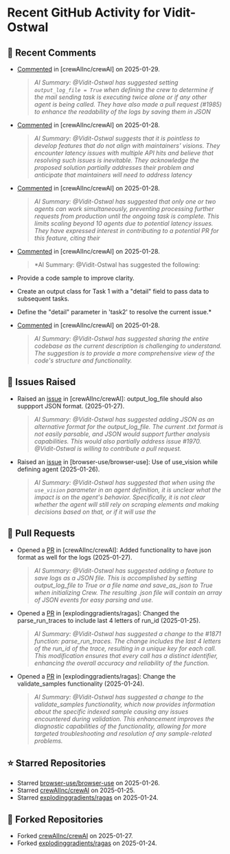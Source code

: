 # Recent GitHub Activity for Vidit-Ostwal

## 💬 Recent Comments
- [Commented](https://github.com/crewAIInc/crewAI/issues/1978#issuecomment-2621726512) in [crewAIInc/crewAI] on 2025-01-29.
  > *AI Summary: @Vidit-Ostwal has suggested setting `output_log_file = True` when defining the crew to determine if the mail sending task is executing twice alone or if any other agent is being called. They have also made a pull request (#1985) to enhance the readability of the logs by saving them in JSON*
- [Commented](https://github.com/crewAIInc/crewAI/issues/1989#issuecomment-2619935488) in [crewAIInc/crewAI] on 2025-01-28.
  > *AI Summary: @Vidit-Ostwal suggests that it is pointless to develop features that do not align with maintainers' visions. They encounter latency issues with multiple API hits and believe that resolving such issues is inevitable. They acknowledge the proposed solution partially addresses their problem and anticipate that maintainers will need to address latency*
- [Commented](https://github.com/crewAIInc/crewAI/issues/1989#issuecomment-2619584422) in [crewAIInc/crewAI] on 2025-01-28.
  > *AI Summary: @Vidit-Ostwal has suggested that only one or two agents can work simultaneously, preventing processing further requests from production until the ongoing task is complete. This limits scaling beyond 10 agents due to potential latency issues. They have expressed interest in contributing to a potential PR for this feature, citing their*
- [Commented](https://github.com/crewAIInc/crewAI/issues/1977#issuecomment-2619281892) in [crewAIInc/crewAI] on 2025-01-28.
  > *AI Summary: @Vidit-Ostwal has suggested the following:

- Provide a code sample to improve clarity.
- Create an output class for Task 1 with a "detail" field to pass data to subsequent tasks.
- Define the "detail" parameter in 'task2' to resolve the current issue.*
- [Commented](https://github.com/crewAIInc/crewAI/issues/1978#issuecomment-2619270257) in [crewAIInc/crewAI] on 2025-01-28.
  > *AI Summary: @Vidit-Ostwal has suggested sharing the entire codebase as the current description is challenging to understand. The suggestion is to provide a more comprehensive view of the code's structure and functionality.*

## 🐛 Issues Raised
- Raised an [issue](https://github.com/crewAIInc/crewAI/issues/1984) in [crewAIInc/crewAI]: output_log_file should also suppport JSON format. (2025-01-27).
  > *AI Summary: @Vidit-Ostwal has suggested adding JSON as an alternative format for the output_log_file. The current .txt format is not easily parsable, and JSON would support further analysis capabilities. This would also partially address issue #1970. @Vidit-Ostwal is willing to contribute a pull request.*
- Raised an [issue](https://github.com/browser-use/browser-use/issues/407) in [browser-use/browser-use]: Use of use_vision while defining agent (2025-01-26).
  > *AI Summary: @Vidit-Ostwal has suggested that when using the `use_vision` parameter in an agent definition, it is unclear what the impact is on the agent's behavior. Specifically, it is not clear whether the agent will still rely on scraping elements and making decisions based on that, or if it will use the*

## 🚀 Pull Requests
- Opened a [PR](https://github.com/crewAIInc/crewAI/pull/1985) in [crewAIInc/crewAI]: Added functionality to have json format as well for the logs (2025-01-27).
  > *AI Summary: @Vidit-Ostwal has suggested adding a feature to save logs as a JSON file. This is accomplished by setting output_log_file to True or a file name and save_as_json to True when initializing Crew. The resulting .json file will contain an array of JSON events for easy parsing and use.*
- Opened a [PR](https://github.com/explodinggradients/ragas/pull/1880) in [explodinggradients/ragas]: Changed the parse_run_traces to include last 4 letters of run_id (2025-01-25).
  > *AI Summary: @Vidit-Ostwal has suggested a change to the #1871 function: parse_run_traces. The change includes the last 4 letters of the run_id of the trace, resulting in a unique key for each call. This modification ensures that every call has a distinct identifier, enhancing the overall accuracy and reliability of the function.*
- Opened a [PR](https://github.com/explodinggradients/ragas/pull/1879) in [explodinggradients/ragas]: Change the validate_samples functionality (2025-01-24).
  > *AI Summary: @Vidit-Ostwal has suggested a change to the validate_samples functionality, which now provides information about the specific indexed sample causing any issues encountered during validation. This enhancement improves the diagnostic capabilities of the functionality, allowing for more targeted troubleshooting and resolution of any sample-related problems.*

## ⭐ Starred Repositories
- Starred [browser-use/browser-use](https://github.com/browser-use/browser-use) on 2025-01-26.
- Starred [crewAIInc/crewAI](https://github.com/crewAIInc/crewAI) on 2025-01-25.
- Starred [explodinggradients/ragas](https://github.com/explodinggradients/ragas) on 2025-01-24.

## 🍴 Forked Repositories
- Forked [crewAIInc/crewAI](https://github.com/Vidit-Ostwal/crewAI) on 2025-01-27.
- Forked [explodinggradients/ragas](https://github.com/Vidit-Ostwal/ragas) on 2025-01-24.
